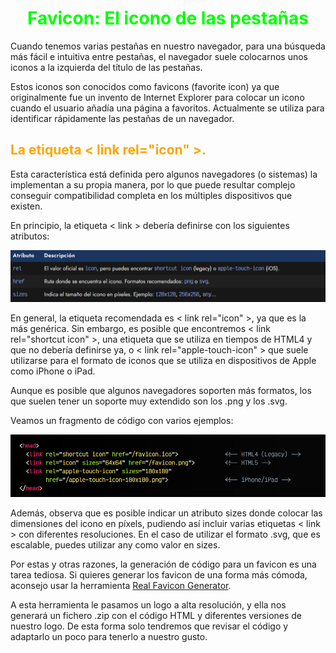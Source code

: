 # <span style="color:lime"><center>Favicon: El icono de las pestañas</center></span>

Cuando tenemos varias pestañas en nuestro navegador, para una búsqueda más fácil e intuitiva entre pestañas, el navegador suele colocarnos unos iconos a la izquierda del título de las pestañas.

Estos iconos son conocidos como favicons (favorite icon) ya que originalmente fue un invento de Internet Explorer para colocar un icono cuando el usuario añadía una página a favoritos. Actualmente se utiliza para identificar rápidamente las pestañas de un navegador.

## <span style="color:orange">La etiqueta < link rel="icon" >.</span>
Esta característica está definida pero algunos navegadores (o sistemas) la implementan a su propia manera, por lo que puede resultar complejo conseguir compatibilidad completa en los múltiples dispositivos que existen.

En principio, la etiqueta < link > debería definirse con los siguientes atributos:

![alt text](./imagenes-favicon/image.png)

En general, la etiqueta recomendada es < link rel="icon" >, ya que es la más genérica. Sin embargo, es posible que encontremos < link rel="shortcut icon" >, una etiqueta que se utiliza en tiempos de HTML4 y que no debería definirse ya, o < link rel="apple-touch-icon" > que suele utilizarse para el formato de iconos que se utiliza en dispositivos de Apple como iPhone o iPad.

Aunque es posible que algunos navegadores soporten más formatos, los que suelen tener un soporte muy extendido son los .png y los .svg.

Veamos un fragmento de código con varios ejemplos:

![alt text](./imagenes-favicon/image-1.png)

Además, observa que es posible indicar un atributo sizes donde colocar las dimensiones del icono en píxels, pudiendo así incluir varias etiquetas < link > con diferentes resoluciones. En el caso de utilizar el formato .svg, que es escalable, puedes utilizar any como valor en sizes.

Por estas y otras razones, la generación de código para un favicon es una tarea tediosa. Si quieres generar los favicon de una forma más cómoda, aconsejo usar la herramienta [Real Favicon Generator](https://realfavicongenerator.net/).

A esta herramienta le pasamos un logo a alta resolución, y ella nos generará un fichero .zip con el código HTML y diferentes versiones de nuestro logo. De esta forma solo tendremos que revisar el código y adaptarlo un poco para tenerlo a nuestro gusto.